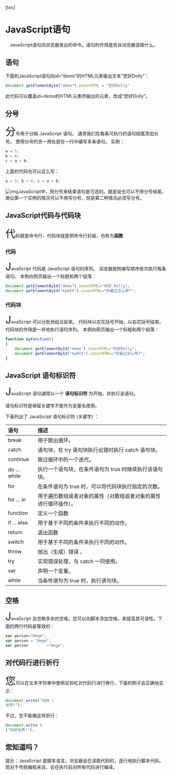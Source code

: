 [toc]

# JavaScript语句

&emsp;JavaScript语句向浏览器发出的命令。语句的作用是告诉浏览器该做什么。

## 语句

下面的JavaScript语句向id=“demo”的HTML元素输出文本“您好Dolly”：

```js
document.getElementById("demo").innerHTML = "您好Dolly"
```

此代码可以覆盖id=demo的HTML元素所输出的元素，改成“您好Dolly”。

## 分号

<font size=6>分</font>号用于分隔 JavaScript 语句。
通常我们在每条可执行的语句结尾添加分号。
使用分号的另一用处是在一行中编写多条语句。
实例：

```js
a = 5;
b = 6;
c = a + b;
```

上面的代码也可以这么写：

```javascript
a = 5; b = 6; c = a + b;
```

![img](https://www.runoob.com/images/lamp.jpg)JavaScript中，用分号来结束语句是可选的。就是说也可以不用分号结尾，类似第一个实例的情况可以不用写分号，但是第二种情况必须写分号。

## JavaScript代码与代码块

<font size=6>代</font>码就是命令行，代码块就是把命令行封装，也称为**函数**

### 代码

<font size=6>J</font>avaScript 代码是 JavaScript 语句的序列。
浏览器按照编写顺序依次执行每条语句。
本例向网页输出一个标题和两个段落：

```javascript
document.getElementById("demo").innerHTML="你好 Dolly";
document.getElementById("myDIV").innerHTML="你最近怎么样?";
```

### 代码块

<font size=6>J</font>avaScript 可以分批地组合起来。
代码块以左花括号开始，以右花括号结束。
代码块的作用是一并地执行语句序列。
本例向网页输出一个标题和两个段落：

```js
function myFunction()
{
    document.getElementById("demo").innerHTML="你好Dolly";
    document.getElementById("myDIV").innerHTML="你最近怎么样?";
}
```

## JavaScript 语句标识符

<font size=6>J</font>avaScript 语句通常以一个 **语句标识符** 为开始，并执行该语句。

语句标识符是保留关键字不能作为变量名使用。

下表列出了 JavaScript 语句标识符 (关键字) ：

| 语句         | 描述                                                         |
| :----------- | :----------------------------------------------------------- |
| break        | 用于跳出循环。                                               |
| catch        | 语句块，在 try 语句块执行出错时执行 catch 语句块。           |
| continue     | 跳过循环中的一个迭代。                                       |
| do ... while | 执行一个语句块，在条件语句为 true 时继续执行该语句块。       |
| for          | 在条件语句为 true 时，可以将代码块执行指定的次数。           |
| for ... in   | 用于遍历数组或者对象的属性（对数组或者对象的属性进行循环操作）。 |
| function     | 定义一个函数                                                 |
| if ... else  | 用于基于不同的条件来执行不同的动作。                         |
| return       | 退出函数                                                     |
| switch       | 用于基于不同的条件来执行不同的动作。                         |
| throw        | 抛出（生成）错误 。                                          |
| try          | 实现错误处理，与 catch 一同使用。                            |
| var          | 声明一个变量。                                               |
| while        | 当条件语句为 true 时，执行语句块。                           |

## 空格

<font size=6>J</font>avaScript 会忽略多余的空格。您可以向脚本添加空格，来提高其可读性。下面的两行代码是等效的：

```js
var person="Hege";
var person = "Hege";
var person        ="Hege";
```

## 对代码行进行折行
<font size=6>您</font>可以在文本字符串中使用反斜杠对代码行进行换行。下面的例子会正确地显示：

```js
document.write("你好 \
世界!");
```
不过，您不能像这样折行：
```js
document.write \
("你好世界!");
```

## 您知道吗？

提示：JavaScript 是脚本语言。浏览器会在读取代码时，逐行地执行脚本代码。而对于传统编程来说，会在执行前对所有代码进行编译。